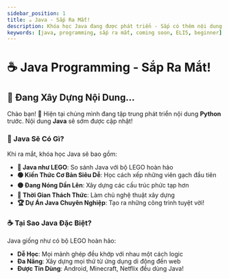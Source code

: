 ```yaml
---
sidebar_position: 1
title: ☕ Java - Sắp Ra Mắt!
description: Khóa học Java đang được phát triển - Sắp có thêm nội dung tuyệt vời!
keywords: [java, programming, sắp ra mắt, coming soon, ELI5, beginner]
---
```


# ☕ Java Programming - Sắp Ra Mắt!

## 🚧 Đang Xây Dựng Nội Dung...

Chào bạn! 👋 Hiện tại chúng mình đang tập trung phát triển nội dung **Python** trước. Nội dung **Java** sẽ sớm được cập nhật!

### 🎯 Java Sẽ Có Gì?

Khi ra mắt, khóa học Java sẽ bao gồm:

- **🧱 Java như LEGO**: So sánh Java với bộ LEGO hoàn hảo
- **🟢 Kiến Thức Cơ Bản Siêu Dễ**: Học cách xếp những viên gạch đầu tiên
- **🟡 Đang Nóng Dần Lên**: Xây dựng các cấu trúc phức tạp hơn
- **🔴 Thời Gian Thách Thức**: Làm chủ nghệ thuật xây dựng
- **🏆 Dự Án Java Chuyên Nghiệp**: Tạo ra những công trình tuyệt vời!

### ☕ Tại Sao Java Đặc Biệt?

Java giống như có bộ LEGO hoàn hảo:
- **Dễ Học**: Mọi mảnh ghép đều khớp với nhau một cách logic
- **Đa Năng**: Xây dựng mọi thứ từ ứng dụng di động đến web
- **Được Tin Dùng**: Android, Minecraft, Netflix đều dùng Java!